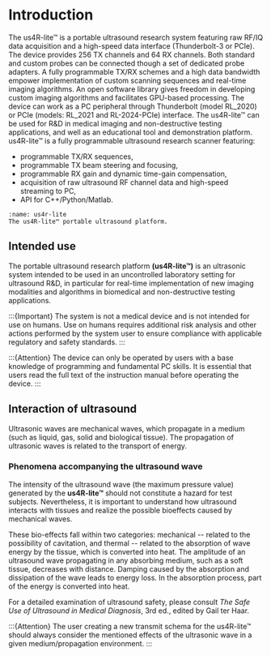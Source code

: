 # Introduction

The us4R-lite™ is a portable ultrasound research system featuring raw RF/IQ data acquisition and a high-speed data interface (Thunderbolt-3 or PCIe).
The device provides 256 TX channels and 64 RX channels. Both standard and custom probes can be connected though a set of dedicated probe adapters.
A fully programmable TX/RX schemes and a high data bandwidth empower implementation of custom scanning sequences and real-time imaging algorithms. 
An open software library gives freedom in developing custom imaging algorithms and facilitates GPU-based processing.
The device can work as a PC peripheral through Thunderbolt (model RL_2020) or PCIe (models: RL_2021 and RL-2024-PCIe) interface. 
The us4R-lite™ can be used for R&D in medical imaging and non-destructive testing applications, and well as an educational tool and demonstration platform. 
us4R-lite™ is a fully programmable ultrasound research scanner featuring:
* programmable TX/RX sequences,
* programmable TX beam steering and focusing,
* programmable RX gain and dynamic time-gain compensation,
* acquisition of raw ultrasound RF channel data and high-speed streaming to PC,
* API for C++/Python/Matlab.

```{figure} img/us4r-lite.jpg
:name: us4r-lite
The us4R-lite™ portable ultrasound platform.
```


## Intended use
The portable ultrasound research platform **(us4R-lite™)** is an ultrasonic system intended to be used in an uncontrolled laboratory setting for ultrasound R&D, in particular for real-time implementation of new imaging modalities and algorithms in biomedical and non-destructive testing applications. 

:::{Important}
The system is not a medical device and is not intended for use on humans. Use on humans requires additional risk analysis and other actions performed by the system user to ensure compliance with applicable regulatory and safety standards.
:::

:::{Attention}
The device can only be operated by users with a base knowledge of programming and fundamental PC skills. It is essential that users read the full text of the instruction manual before operating the device.
:::


## Interaction of ultrasound

Ultrasonic waves are mechanical waves, which propagate in a medium (such
as liquid, gas, solid and biological tissue). The propagation of
ultrasonic waves is related to the transport of energy.

### Phenomena accompanying the ultrasound wave

The intensity of the ultrasound wave (the maximum pressure value)
generated by the **us4R-lite™** should not constitute a hazard for test
subjects. Nevertheless, it is important to understand how ultrasound
interacts with tissues and realize the possible bioeffects caused by
mechanical waves.

These bio-effects fall within two categories: mechanical -- related to
the possibility of cavitation, and thermal -- related to the absorption
of wave energy by the tissue, which is converted into heat. The
amplitude of an ultrasound wave propagating in any absorbing medium,
such as a soft tissue, decreases with distance. Damping caused by the
absorption and dissipation of the wave leads to energy loss. In the
absorption process, part of the energy is converted into heat.

For a detailed examination of ultrasound safety, please consult *The Safe Use of Ultrasound in Medical Diagnosis*, 3rd ed., edited by Gail ter Haar.

:::{Attention}
The user creating a new transmit schema for the us4R-lite™ should always consider the mentioned effects of the ultrasonic wave in a given medium/propagation environment.
:::